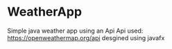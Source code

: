 # WeatherApp
Simple java weather app using an Api
Api used: https://openweathermap.org/api
desgined using javafx
